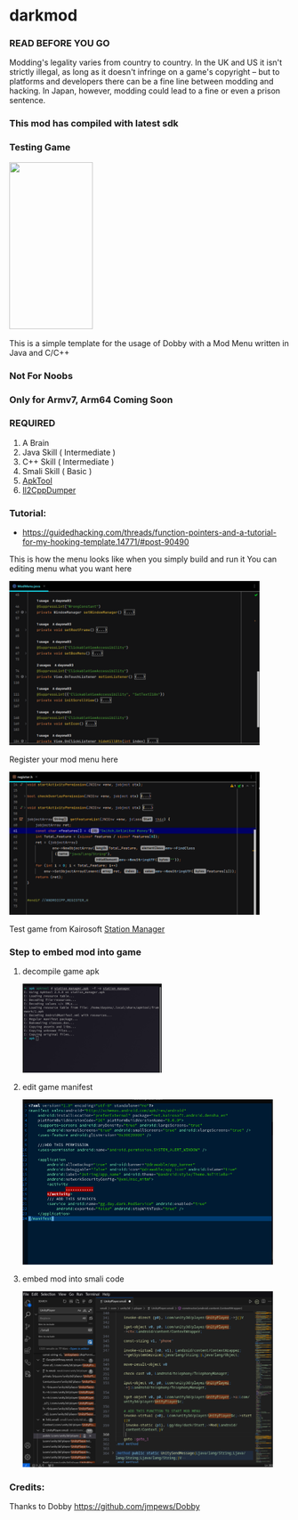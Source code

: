 # **darkmod**

### READ BEFORE YOU GO

Modding's legality varies from country to country. In the UK and US it isn't strictly illegal, as
long as it doesn't infringe on a game's copyright – but to platforms and developers there can be a
fine line between modding and hacking. In Japan, however, modding could lead to a fine or even a
prison sentence.

### This mod has compiled with latest sdk

### Testing Game

<img src='screenshot/khack.gif' width='150' height="300" alt="">


This is a simple template for the usage of Dobby with a Mod Menu written in Java and C/C++

### Not For Noobs

### Only for Armv7, Arm64 Coming Soon

### REQUIRED

1. A Brain
2. Java Skill ( Intermediate )
3. C++ Skill ( Intermediate )
4. Smali Skill ( Basic )
5. [ApkTool](https://github.com/dayonaart/darkmod/blob/main/tools/apktool.jar)
6. [Il2CppDumper](https://github.com/dayonaart/darkmod/blob/main/tools/Il2CppDumper.zip)

### Tutorial:

* https://guidedhacking.com/threads/function-pointers-and-a-tutorial-for-my-hooking-template.14771/#post-90490

This is how the menu looks like when you simply build and run it
You can editing menu what you want here

<img src='screenshot/mcode.png' width='450' alt="">

Register your mod menu here

<img src='screenshot/register.png' width='450' alt="">


Test game from Kairosoft
<a href="https://happymod.com/station-manager-app-mod/net.kairosoft.android.densha_en/original-download.html" title="Station Manager">
Station Manager</a>

### Step to embed mod into game

1. decompile game apk

   <img src='screenshot/apktool_d.png' width='250' alt="">

2. edit game manifest

   <img src='screenshot/edit_mani.png' width='450' alt="">
3. embed mod into smali code

   <img src='screenshot/add_start_smali.png' width='450' alt="">

### Credits:

Thanks to Dobby https://github.com/jmpews/Dobby

